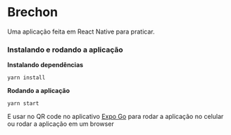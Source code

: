 # Brechon

Uma aplicação feita em React Native para praticar.

### Instalando e rodando a aplicação

**Instalando dependências**

```
yarn install
```

**Rodando a aplicação**

```
yarn start
```

E usar no QR code no aplicativo [Expo Go](https://play.google.com/store/apps/details?id=host.exp.exponent&hl=en&gl=US) para rodar a aplicação no celular ou rodar a aplicação em um browser
